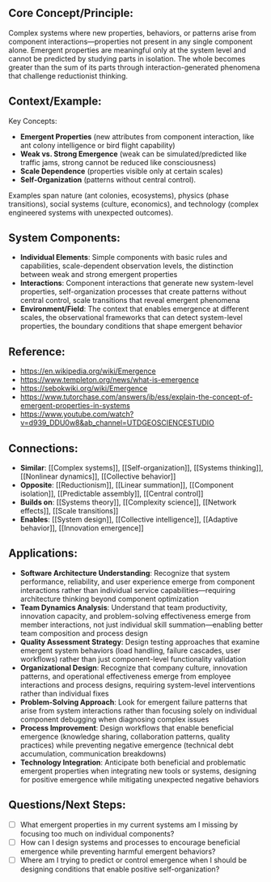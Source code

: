 ## Core Concept/Principle:

Complex systems where new properties, behaviors, or patterns arise from component interactions—properties not present in any single component alone. Emergent properties are meaningful only at the system level and cannot be predicted by studying parts in isolation. The whole becomes greater than the sum of its parts through interaction-generated phenomena that challenge reductionist thinking.

## Context/Example:

Key Concepts: 
- **Emergent Properties** (new attributes from component interaction, like ant colony intelligence or bird flight capability)
- **Weak vs. Strong Emergence** (weak can be simulated/predicted like traffic jams, strong cannot be reduced like consciousness)
- **Scale Dependence** (properties visible only at certain scales)
- **Self-Organization** (patterns without central control).

Examples span nature (ant colonies, ecosystems), physics (phase transitions), social systems (culture, economics), and technology (complex engineered systems with unexpected outcomes).

## System Components:

- **Individual Elements**: Simple components with basic rules and capabilities, scale-dependent observation levels, the distinction between weak and strong emergent properties
- **Interactions**: Component interactions that generate new system-level properties, self-organization processes that create patterns without central control, scale transitions that reveal emergent phenomena
- **Environment/Field**: The context that enables emergence at different scales, the observational frameworks that can detect system-level properties, the boundary conditions that shape emergent behavior

## Reference:
- https://en.wikipedia.org/wiki/Emergence
- https://www.templeton.org/news/what-is-emergence
- https://sebokwiki.org/wiki/Emergence
- https://www.tutorchase.com/answers/ib/ess/explain-the-concept-of-emergent-properties-in-systems
- https://www.youtube.com/watch?v=d939_DDU0w8&ab_channel=UTDGEOSCIENCESTUDIO

## Connections:

- **Similar**: [[Complex systems]], [[Self-organization]], [[Systems thinking]], [[Nonlinear dynamics]], [[Collective behavior]]
- **Opposite**: [[Reductionism]], [[Linear summation]], [[Component isolation]], [[Predictable assembly]], [[Central control]]
- **Builds on**: [[Systems theory]], [[Complexity science]], [[Network effects]], [[Scale transitions]]
- **Enables**: [[System design]], [[Collective intelligence]], [[Adaptive behavior]], [[Innovation emergence]]

## Applications:

- **Software Architecture Understanding**: Recognize that system performance, reliability, and user experience emerge from component interactions rather than individual service capabilities—requiring architecture thinking beyond component optimization
- **Team Dynamics Analysis**: Understand that team productivity, innovation capacity, and problem-solving effectiveness emerge from member interactions, not just individual skill summation—enabling better team composition and process design
- **Quality Assessment Strategy**: Design testing approaches that examine emergent system behaviors (load handling, failure cascades, user workflows) rather than just component-level functionality validation
- **Organizational Design**: Recognize that company culture, innovation patterns, and operational effectiveness emerge from employee interactions and process designs, requiring system-level interventions rather than individual fixes
- **Problem-Solving Approach**: Look for emergent failure patterns that arise from system interactions rather than focusing solely on individual component debugging when diagnosing complex issues
- **Process Improvement**: Design workflows that enable beneficial emergence (knowledge sharing, collaboration patterns, quality practices) while preventing negative emergence (technical debt accumulation, communication breakdowns)
- **Technology Integration**: Anticipate both beneficial and problematic emergent properties when integrating new tools or systems, designing for positive emergence while mitigating unexpected negative behaviors

## Questions/Next Steps:

- [ ] What emergent properties in my current systems am I missing by focusing too much on individual components?
- [ ] How can I design systems and processes to encourage beneficial emergence while preventing harmful emergent behaviors?
- [ ] Where am I trying to predict or control emergence when I should be designing conditions that enable positive self-organization?